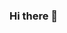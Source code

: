 ### Hi there 👋

<!--
**RodrigoFranciozi/RodrigoFranciozi** is a ✨ _special_ ✨ repository because its `README.md` (this file) appears on your GitHub profile.

Here are some ideas to get you started:

- 🔭 I’m currently working on a new path to become a Data Scientist
- 🌱 I’m currently learning Data Science
- 💬 Ask me about data in general
- 📫 How to reach me: (11) 98814-1682
-->
